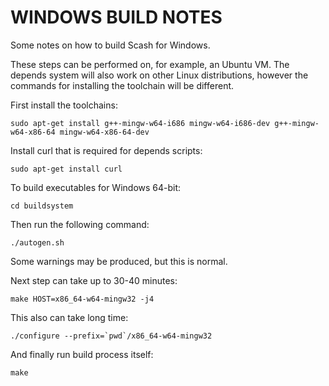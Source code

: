 WINDOWS BUILD NOTES
====================

Some notes on how to build Scash for Windows.

These steps can be performed on, for example, an Ubuntu VM. The depends system
will also work on other Linux distributions, however the commands for
installing the toolchain will be different.

First install the toolchains:

    sudo apt-get install g++-mingw-w64-i686 mingw-w64-i686-dev g++-mingw-w64-x86-64 mingw-w64-x86-64-dev

Install curl that is required for depends scripts:

    sudo apt-get install curl

To build executables for Windows 64-bit:

    cd buildsystem
    
Then run the following command:

    ./autogen.sh
    
Some warnings may be produced, but this is normal.

Next step can take up to 30-40 minutes:

    make HOST=x86_64-w64-mingw32 -j4

This also can take long time:

    ./configure --prefix=`pwd`/x86_64-w64-mingw32
    
And finally run build process itself:

    make



